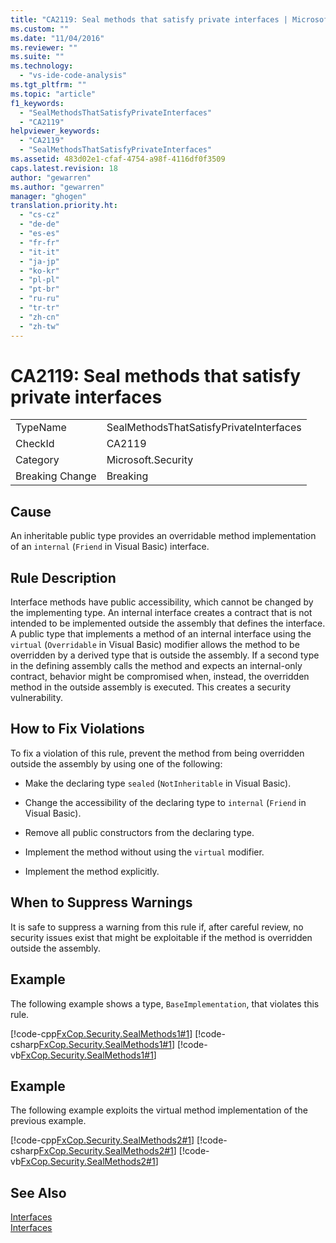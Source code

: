 ```yaml
---
title: "CA2119: Seal methods that satisfy private interfaces | Microsoft Docs"
ms.custom: ""
ms.date: "11/04/2016"
ms.reviewer: ""
ms.suite: ""
ms.technology: 
  - "vs-ide-code-analysis"
ms.tgt_pltfrm: ""
ms.topic: "article"
f1_keywords: 
  - "SealMethodsThatSatisfyPrivateInterfaces"
  - "CA2119"
helpviewer_keywords: 
  - "CA2119"
  - "SealMethodsThatSatisfyPrivateInterfaces"
ms.assetid: 483d02e1-cfaf-4754-a98f-4116df0f3509
caps.latest.revision: 18
author: "gewarren"
ms.author: "gewarren"
manager: "ghogen"
translation.priority.ht: 
  - "cs-cz"
  - "de-de"
  - "es-es"
  - "fr-fr"
  - "it-it"
  - "ja-jp"
  - "ko-kr"
  - "pl-pl"
  - "pt-br"
  - "ru-ru"
  - "tr-tr"
  - "zh-cn"
  - "zh-tw"
---
```

# CA2119: Seal methods that satisfy private interfaces
|||  
|-|-|  
|TypeName|SealMethodsThatSatisfyPrivateInterfaces|  
|CheckId|CA2119|  
|Category|Microsoft.Security|  
|Breaking Change|Breaking|  
  
## Cause  
 An inheritable public type provides an overridable method implementation of an `internal` (`Friend` in Visual Basic) interface.  
  
## Rule Description  
 Interface methods have public accessibility, which cannot be changed by the implementing type. An internal interface creates a contract that is not intended to be implemented outside the assembly that defines the interface. A public type that implements a method of an internal interface using the `virtual` (`Overridable` in Visual Basic) modifier allows the method to be overridden by a derived type that is outside the assembly. If a second type in the defining assembly calls the method and expects an internal-only contract, behavior might be compromised when, instead, the overridden method in the outside assembly is executed. This creates a security vulnerability.  
  
## How to Fix Violations  
 To fix a violation of this rule, prevent the method from being overridden outside the assembly by using one of the following:  
  
-   Make the declaring type `sealed` (`NotInheritable` in Visual Basic).  
  
-   Change the accessibility of the declaring type to `internal` (`Friend` in Visual Basic).  
  
-   Remove all public constructors from the declaring type.  
  
-   Implement the method without using the `virtual` modifier.  
  
-   Implement the method explicitly.  
  
## When to Suppress Warnings  
 It is safe to suppress a warning from this rule if, after careful review, no security issues exist that might be exploitable if the method is overridden outside the assembly.  
  
## Example  
 The following example shows a type, `BaseImplementation`, that violates this rule.  
  
 [!code-cpp[FxCop.Security.SealMethods1#1](../code-quality/codesnippet/CPP/ca2119-seal-methods-that-satisfy-private-interfaces_1.cpp)]
 [!code-csharp[FxCop.Security.SealMethods1#1](../code-quality/codesnippet/CSharp/ca2119-seal-methods-that-satisfy-private-interfaces_1.cs)]
 [!code-vb[FxCop.Security.SealMethods1#1](../code-quality/codesnippet/VisualBasic/ca2119-seal-methods-that-satisfy-private-interfaces_1.vb)]  
  
## Example  
 The following example exploits the virtual method implementation of the previous example.  
  
 [!code-cpp[FxCop.Security.SealMethods2#1](../code-quality/codesnippet/CPP/ca2119-seal-methods-that-satisfy-private-interfaces_2.cpp)]
 [!code-csharp[FxCop.Security.SealMethods2#1](../code-quality/codesnippet/CSharp/ca2119-seal-methods-that-satisfy-private-interfaces_2.cs)]
 [!code-vb[FxCop.Security.SealMethods2#1](../code-quality/codesnippet/VisualBasic/ca2119-seal-methods-that-satisfy-private-interfaces_2.vb)]  
  
## See Also  
 [Interfaces](/dotnet/csharp/programming-guide/interfaces/index)   
 [Interfaces](/dotnet/visual-basic/programming-guide/language-features/interfaces/index)
